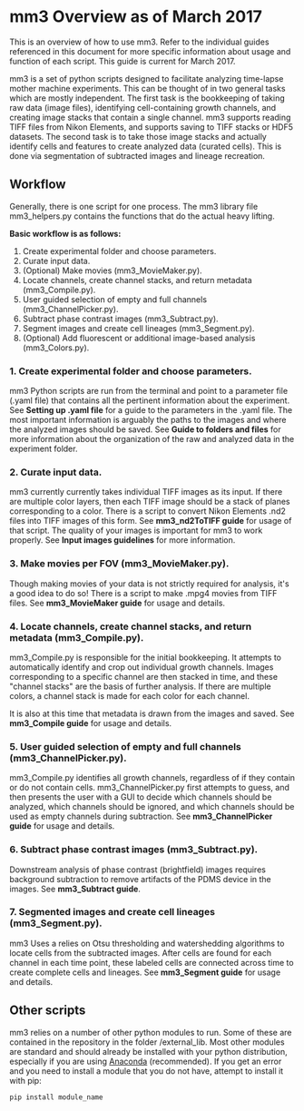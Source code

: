 # mm3 Overview as of March 2017

This is an overview of how to use mm3. Refer to the individual guides referenced in this document for more specific information about usage and function of each script. This guide is current for March 2017.

mm3 is a set of python scripts designed to facilitate analyzing time-lapse mother machine experiments. This can be thought of in two general tasks which are mostly independent. The first task is the bookkeeping of taking raw data (image files), identifying cell-containing growth channels, and creating image stacks that contain a single channel. mm3 supports reading TIFF files from Nikon Elements, and supports saving to TIFF stacks or HDF5 datasets. The second task is to take those image stacks and actually identify cells and features to create analyzed data (curated cells). This is done via segmentation of subtracted images and lineage recreation.

## Workflow

Generally, there is one script for one process. The mm3 library file mm3_helpers.py contains the functions that do the actual heavy lifting.

**Basic workflow is as follows:**

1. Create experimental folder and choose parameters.
2. Curate input data.
3. (Optional) Make movies (mm3_MovieMaker.py).
4. Locate channels, create channel stacks, and return metadata (mm3_Compile.py).
5. User guided selection of empty and full channels (mm3_ChannelPicker.py).
6. Subtract phase contrast images (mm3_Subtract.py).
7. Segment images and create cell lineages (mm3_Segment.py).
8. (Optional) Add fluorescent or additional image-based analysis (mm3_Colors.py).

### 1. Create experimental folder and choose parameters.

mm3 Python scripts are run from the terminal and point to a parameter file (.yaml file) that contains all the pertinent information about the experiment. See **Setting up .yaml file** for a guide to the parameters in the .yaml file. The most important information is arguably the paths to the images and where the analyzed images should be saved. See **Guide to folders and files** for more information about the organization of the raw and analyzed data in the experiment folder.

### 2. Curate input data.

mm3 currently currently takes individual TIFF images as its input. If there are multiple color layers, then each TIFF image should be a stack of planes corresponding to a color. There is a script to convert Nikon Elements .nd2 files into TIFF images of this form. See **mm3_nd2ToTIFF guide** for usage of that script. The quality of your images is important for mm3 to work properly. See **Input images guidelines** for more information.

### 3. Make movies per FOV (mm3_MovieMaker.py).

Though making movies of your data is not strictly required for analysis, it's a good idea to do so! There is a script to make .mpg4 movies from TIFF files. See **mm3_MovieMaker guide** for usage and details.

### 4. Locate channels, create channel stacks, and return metadata (mm3_Compile.py).

mm3_Compile.py is responsible for the initial bookkeeping. It attempts to automatically identify and crop out individual growth channels. Images corresponding to a specific channel are then stacked in time, and these "channel stacks" are the basis of further analysis. If there are multiple colors, a channel stack is made for each color for each channel.

It is also at this time that metadata is drawn from the images and saved. See **mm3_Compile guide** for usage and details.

### 5. User guided selection of empty and full channels (mm3_ChannelPicker.py).

mm3_Compile.py identifies all growth channels, regardless of if they contain or do not contain cells. mm3_ChannelPicker.py first attempts to guess, and then presents the user with a GUI to decide which channels should be analyzed, which channels should be ignored, and which channels should be used as empty channels during subtraction. See **mm3_ChannelPicker guide** for usage and details.

### 6. Subtract phase contrast images (mm3_Subtract.py).

Downstream analysis of phase contrast (brightfield) images requires background subtraction to remove artifacts of the PDMS device in the images. See **mm3_Subtract guide**.

### 7. Segmented images and create cell lineages (mm3_Segment.py).

mm3 Uses a relies on Otsu thresholding and watershedding algorithms to locate cells from the subtracted images. After cells are found for each channel in each time point, these labeled cells are connected across time to create complete cells and lineages. See **mm3_Segment guide** for usage and details.

## Other scripts

mm3 relies on a number of other python modules to run. Some of these are contained in the repository in the folder /external_lib. Most other modules are standard and should already be installed with your python distribution, especially if you are using [Anaconda](https://www.continuum.io/) (recommended). If you get an error and you need to install a module that you do not have, attempt to install it with pip:

`pip install module_name`
